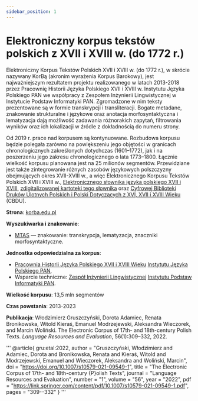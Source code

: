 ```yaml
---
sidebar_position: 1
---
```


# Elektroniczny korpus tekstów polskich z XVII i XVIII w. (do 1772 r.)

Elektroniczny Korpus Tekstów Polskich XVII i XVIII w. (do 1772 r.), w skrócie nazywany KorBą (akronim wyrażenia Korpus Barokowy), jest najważniejszym rezultatem projektu realizowanego w latach 2013-2018 przez Pracownię Historii Języka Polskiego XVII i XVIII w. Instytutu Języka Polskiego PAN we współpracy z Zespołem Inżynierii Lingwistycznej w Instytucie Podstaw Informatyki PAN. Zgromadzone w nim teksty prezentowane są w formie transkrypcji i transliteracji. Bogate metadane, znakowanie strukturalne i językowe oraz anotacja morfosyntaktyczna i lematyzacja dają możliwość zadawania różnorakich zapytań, filtrowania wyników oraz ich lokalizacji w źródle z dokładnością do numeru strony.

Od 2019 r. prace nad korpusem są kontynuowane. Rozbudowa korpusu będzie polegała zarówno na powiększeniu jego objętości w granicach chronologicznych zakreślonych dotychczas (1601–1772), jak i na poszerzeniu jego zakresu chronologicznego o lata 1773–1800. Łącznie wielkość korpusu planowana jest na 25 milionów segmentów. Przewidziane jest także zintegrowanie różnych zasobów językowych polszczyzny obejmujących okres XVII-XVIII w., a więc Elektronicznego Korpusu Tekstów Polskich XVII i XVIII w., [Elektronicznego słownika języka polskiego XVII i XVIII](https://sxvii.pl), [zdigitalizowanej kartoteki tego słownika](https://www.rcin.org.pl/dlibra/publication/20029) oraz [Cyfrowej Biblioteki Druków Ulotnych Polskich i Polski Dotyczących z XVI, XVII i XVIII Wieku](https://cbdu.ijp.pan.pl/) (CBDU).

__Strona__: [korba.edu.pl](https://korba.edu.pl)

__Wyszukiwarka i znakowanie__:
* [MTAS](https://korba.edu.pl/) — znakowanie: transkrypcja, lematyzacja, znaczniki morfosyntaktyczne.

__Jednostka odpowiedzialna za korpus__:
* [Pracownia Historii Języka Polskiego XVII i XVIII Wieku](https://ijp.pan.pl/pracownie/pracownia-historii-jezyka-polskiego-xvii-i-xviii-wieku/) [Instytutu Języka Polskiego PAN](https://ijp.pan.pl/),
* Wsparcie techniczne: [Zespół Inżynierii Lingwistycznej](https://zil.ipipan.waw.pl) [Instytutu Podstaw Informatyki PAN](http://www.ipipan.waw.pl/).

__Wielkość korpusu__: 13,5 mln segmentów

__Czas powstania__: 2013-2023

__Publikacja__: Włodzimierz Gruszczyński, Dorota Adamiec, Renata Bronikowska, Witold Kieraś, Emanuel Modrzejewski, Aleksandra Wieczorek, and Marcin Woliński. The Electronic Corpus of 17th- and 18th-century Polish Texts. *Language Resources and Evaluation*, 56(1):309–332, 2022.

'''
@article{
    gru:etal:2022,
    author = "Gruszczyński, Włodzimierz and Adamiec, Dorota and Bronikowska, Renata and Kieraś, Witold and Modrzejewski, Emanuel and Wieczorek, Aleksandra and Woliński, Marcin",
    doi = "https://doi.org/10.1007/s10579-021-09549-1",
    title = "The Electronic Corpus of 17th- and 18th-century {P}olish Texts",
    journal = "Language Resources and Evaluation",
    number = "1",
    volume = "56",
    year = "2022",
    pdf = "https://link.springer.com/content/pdf/10.1007/s10579-021-09549-1.pdf",
    pages = "309--332"
}
'''
